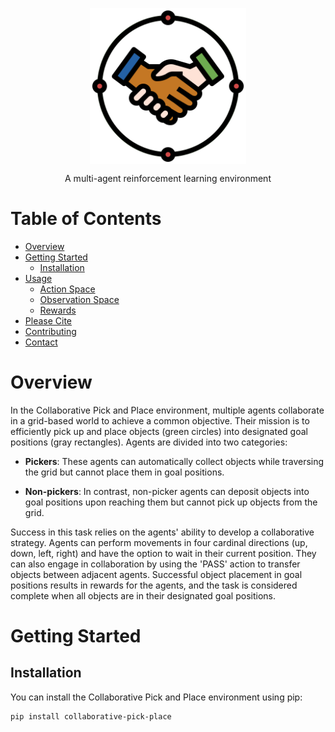 <p align="center">
 <img width="250px" src="logo.png" align="center" alt="Collaborative Pick and Place Environment" />
 <p align="center">A multi-agent reinforcement learning environment</p>
</p>

<!-- TABLE OF CONTENTS -->
<h1> Table of Contents </h1>

- [Overview](#overview)
- [Getting Started](#getting-started)
  - [Installation](#installation)
- [Usage](#usage)
  - [Action Space](#action-space)
  - [Observation Space](#observation-space)
  - [Rewards](#rewards)
- [Please Cite](#please-cite)
- [Contributing](#contributing)
- [Contact](#contact)

<!-- OVERVIEW -->
# Overview

In the Collaborative Pick and Place environment, multiple agents collaborate in a grid-based world to achieve a common objective. Their mission is to efficiently pick up and place objects (green circles) into designated goal positions (gray rectangles). Agents are divided into two categories:

- **Pickers**: These agents can automatically collect objects while traversing the grid but cannot place them in goal positions.

- **Non-pickers**: In contrast, non-picker agents can deposit objects into goal positions upon reaching them but cannot pick up objects from the grid.

Success in this task relies on the agents' ability to develop a collaborative strategy. Agents can perform movements in four cardinal directions (up, down, left, right) and have the option to wait in their current position. They can also engage in collaboration by using the 'PASS' action to transfer objects between adjacent agents. Successful object placement in goal positions results in rewards for the agents, and the task is considered complete when all objects are in their designated goal positions.

<!-- GETTING STARTED -->
# Getting Started

## Installation

You can install the Collaborative Pick and Place environment using pip:

```sh
pip install collaborative-pick-place

